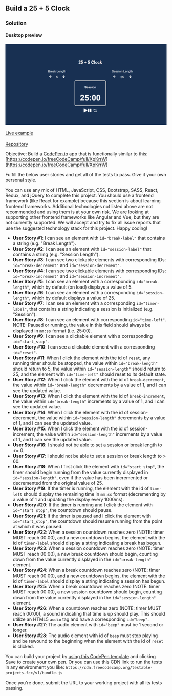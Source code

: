 ## Build a 25 + 5 Clock

### Solution

#### Desktop preview

![25 plus 5 clock](25-plus-5.jpg)

[Live example](https://fcc-25-plus-5-clock.netlify.app/)
<br>
<br>
[Repository](https://github.com/roninJosue/25-plus-5-clock)

Objective: Build a [CodePen.io](https://codepen.io/) app that is functionally similar to this:
[https://codepen.io/freeCodeCamp/full/XpKrrW](https://codepen.io/freeCodeCamp/full/XpKrrW)

Fulfill the below user stories and get all of the tests to pass. Give it your own personal style.

You can use any mix of HTML, JavaScript, CSS, Bootstrap, SASS, React, Redux, and jQuery to complete this project. You
should use a frontend framework (like React for example) because this section is about learning frontend frameworks.
Additional technologies not listed above are not recommended and using them is at your own risk. We are looking at
supporting other frontend frameworks like Angular and Vue, but they are not currently supported. We will accept and try
to fix all issue reports that use the suggested technology stack for this project. Happy coding!

* **User Story #1**: I can see an element with `id="break-label"` that contains a string (e.g. "Break Length").
* **User Story #2**: I can see an element with `id="session-label"` that contains a string (e.g. "Session Length").
* **User Story #3**: I can see two clickable elements with corresponding IDs: `id="break-decrement"` and `id="session-decrement"`.
* **User Story #4**: I can see two clickable elements with corresponding IDs: `id="break-increment"` and `id="session-increment"`.
* **User Story #5**: I can see an element with a corresponding `id="break-length"`, which by default (on load) displays a value of 5.
* **User Story #6**: I can see an element with a corresponding `id="session-length"`, which by default displays a value of 25.
* **User Story #7**: I can see an element with a corresponding `id="timer-label"`, that contains a string indicating a session is initialized (e.g. "Session").
* **User Story #8**: I can see an element with corresponding `id="time-left"`. NOTE: Paused or running, the value in this field should always be displayed in `mm:ss` format (i.e. 25:00).
* **User Story #9**: I can see a clickable element with a corresponding `id="start_stop"`.
* **User Story #10**: I can see a clickable element with a corresponding `id="reset"`.
* **User Story #11**: When I click the element with the id of `reset`, any running timer should be stopped, the value within `id="break-length"` should return to 5, the value within `id="session-length"` should return to 25, and the element with `id="time-left"` should reset to its default state.
* **User Story #12**: When I click the element with the id of `break-decrement`, the value within `id="break-length"` decrements by a value of 1, and I can see the updated value.
* **User Story #13**: When I click the element with the id of `break-increment`, the value within `id="break-length"` increments by a value of 1, and I can see the updated value.
* **User Story #14**: When I click the element with the id of session-decrement, the value within `id="session-length"` decrements by a value of 1, and I can see the updated value.
* **User Story #15**: When I click the element with the id of session-increment, the value within `id="session-length"` increments by a value of 1, and I can see the updated value.
* **User Story #16**: I should not be able to set a session or break length to <= 0.
* **User Story #17**: I should not be able to set a session or break length to > 60.
* **User Story #18**: When I first click the element with `id="start_stop"`, the timer should begin running from the value currently displayed in `id="session-length"`, even if the value has been incremented or decremented from the original value of 25.
* **User Story #19**: If the timer is running, the element with the id of `time-left` should display the remaining time in `mm:ss` format (decrementing by a value of 1 and updating the display every 1000ms).
* **User Story #20**: If the timer is running and I click the element with `id="start_stop"`, the countdown should pause.
* **User Story #21**: If the timer is paused and I click the element with `id="start_stop"`, the countdown should resume running from the point at which it was paused.
* **User Story #22**: When a session countdown reaches zero (NOTE: timer MUST reach 00:00), and a new countdown begins, the element with the id of `timer-label` should display a string indicating a break has begun.
* **User Story #23**: When a session countdown reaches zero (NOTE: timer MUST reach 00:00), a new break countdown should begin, counting down from the value currently displayed in the `id="break-length"` element.
* **User Story #24**: When a break countdown reaches zero (NOTE: timer MUST reach 00:00), and a new countdown begins, the element with the id of `timer-label` should display a string indicating a session has begun.
* **User Story #25**: When a break countdown reaches zero (NOTE: timer MUST reach 00:00), a new session countdown should begin, counting down from the value currently displayed in the `id="session-length"` element.
* **User Story #26**: When a countdown reaches zero (NOTE: timer MUST reach 00:00), a sound indicating that time is up should play. This should utilize an HTML5 `audio` tag and have a corresponding `id="beep"`.
* **User Story #27**: The audio element with `id="beep"` must be 1 second or longer.
* **User Story #28**: The audio element with id of `beep` must stop playing and be rewound to the beginning when the element with the id of `reset` is clicked.

You can build your project by [using this CodePen template](https://codepen.io/pen?template=MJjpwO) and clicking Save to
create your own pen. Or you can use this CDN link to run the tests in any environment you
like: `https://cdn.freecodecamp.org/testable-projects-fcc/v1/bundle.js`

Once you're done, submit the URL to your working project with all its tests passing.

